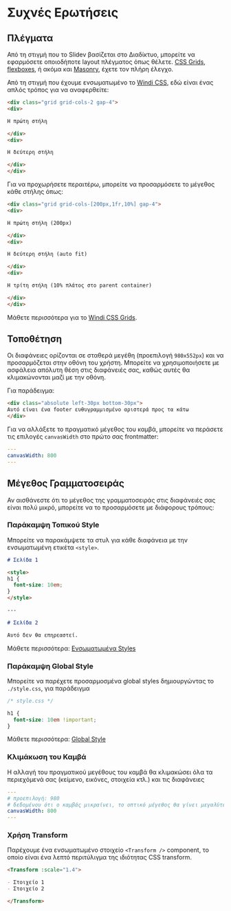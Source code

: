 # Συχνές Ερωτήσεις

## Πλέγματα

Από τη στιγμή που το Slidev βασίζεται στο Διαδίκτυο, μπορείτε να εφαρμόσετε οποιοδήποτε layout πλέγματος όπως θέλετε. [CSS Grids](https://css-tricks.com/snippets/css/complete-guide-grid/), [flexboxes](https://css-tricks.com/snippets/css/a-guide-to-flexbox/), ή ακόμα και [Masonry](https://css-tricks.com/native-css-masonry-layout-in-css-grid/), έχετε τον πλήρη έλεγχο.

Από τη στιγμή που έχουμε ενσωματωμένο το [Windi CSS](https://windicss.org/), εδώ είναι ένας απλός τρόπος για να αναφερθείτε:

```html
<div class="grid grid-cols-2 gap-4">
<div>

Η πρώτη στήλη

</div>
<div>

Η δεύτερη στήλη

</div>
</div>
```

Για να προχωρήσετε περαιτέρω, μπορείτε να προσαρμόσετε το μέγεθος κάθε στήλης όπως:

```html
<div class="grid grid-cols-[200px,1fr,10%] gap-4">
<div>

Η πρώτη στήλη (200px)

</div>
<div>

Η δεύτερη στήλη (auto fit)

</div>
<div>

Η τρίτη στήλη (10% πλάτος στο parent container)

</div>
</div>
```

Μάθετε περισσότερα για το [Windi CSS Grids](https://windicss.org/utilities/grid.html).

## Τοποθέτηση

Οι διαφάνειες ορίζονται σε σταθερά μεγέθη (προεπιλογή `980x552px`) και να προσαρμόζεται στην οθόνη του χρήστη. Μπορείτε να χρησιμοποιήσετε με ασφάλεια απόλυτη θέση στις διαφάνειές σας, καθώς αυτές θα κλιμακώνονται μαζί με την οθόνη.

Για παράδειγμα:

```html
<div class="absolute left-30px bottom-30px">
Αυτό είναι ένα footer ευθυγραμμισμένο αριστερά προς τα κάτω
</div>
```

Για να αλλάξετε το πραγματικό μέγεθος του καμβά, μπορείτε να περάσετε τις επιλογές `canvasWidth` στο πρώτο σας frontmatter:

```yaml
---
canvasWidth: 800
---
```

## Μέγεθος Γραμματοσειράς

Αν αισθάνεστε ότι το μέγεθος της γραμματοσειράς στις διαφάνειές σας είναι πολύ μικρό, μπορείτε να το προσαρμόσετε με διάφορους τρόπους:

### Παράκαμψη Τοπικού Style

Μπορείτε να παρακάμψετε τα στυλ για κάθε διαφάνεια με την ενσωματωμένη ετικέτα `<style>`.

```md
# Σελίδα 1

<style>
h1 {
  font-size: 10em;
}
</style>

---

# Σελίδα 2

Αυτό δεν θα επηρεαστεί.
```

Μάθετε περισσότερα: [Ενσωματωμένα Styles](/guide/syntax.html#ενσωματωμένα-styles)

### Παράκαμψη Global Style

Μπορείτε να παρέχετε προσαρμοσμένα global styles δημιουργώντας το `./style.css`, για παράδειγμα

```css
/* style.css */ 

h1 {
  font-size: 10em !important;
}
```

Μάθετε περισσότερα: [Global Style](/custom/directory-structure.html#style)

### Κλιμάκωση του Καμβά

Η αλλαγή του πραγματικού μεγέθους του καμβά θα κλιμακώσει όλα τα περιεχόμενά σας (κείμενο, εικόνες, στοιχεία κτλ.) και τις διαφάνειες

```yaml
---
# προεπιλογή: 980
# δεδομένου ότι ο καμβάς μικραίνει, το οπτικό μέγεθος θα γίνει μεγαλύτερο
canvasWidth: 800
---
```

### Χρήση Transform

Παρέχουμε ένα ενσωματωμένο στοιχείο `<Transform />` component, το οποίο είναι ένα λεπτό περιτύλιγμα της ιδιότητας CSS transform.

```md
<Transform :scale="1.4">

- Στοιχείο 1
- Στοιχείο 2

</Transform>
```
